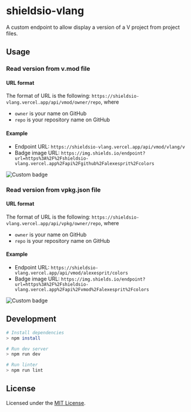 # shieldsio-vlang

A custom endpoint to allow display a version of a V project from project files.

## Usage

### Read version from v.mod file

#### URL format

The format of URL is the following: `https://shieldsio-vlang.vercel.app/api/vmod/owner/repo`, where

-   `owner` is your name on GitHub
-   `repo` is your repository name on GitHub

#### Example

-   Endpoint URL: `https://shieldsio-vlang.vercel.app/api/vmod/vlang/v`
-   Badge image URL: `https://img.shields.io/endpoint?url=https%3A%2F%2Fshieldsio-vlang.vercel.app%2Fapi%2Fgithub%2Falexesprit%2Fcolors`

![Custom badge](https://img.shields.io/endpoint?url=https%3A%2F%2Fshieldsio-vlang.vercel.app%2Fapi%2Fvmod%2Fvlang%2Fv)

### Read version from vpkg.json file

#### URL format

The format of URL is the following: `https://shieldsio-vlang.vercel.app/api/vpkg/owner/repo`, where

-   `owner` is your name on GitHub
-   `repo` is your repository name on GitHub

#### Example

-   Endpoint URL: `https://shieldsio-vlang.vercel.app/api/vmod/alexesprit/colors`
-   Badge image URL: `https://img.shields.io/endpoint?url=https%3A%2F%2Fshieldsio-vlang.vercel.app%2Fapi%2Fvmod%2Falexesprit%2Fcolors`

![Custom badge](https://img.shields.io/endpoint?url=https%3A%2F%2Fshieldsio-vlang.vercel.app%2Fapi%2Fvmod%2Falexesprit%2Fcolors)

## Development

```sh
# Install dependencies
> npm install

# Run dev server
> npm run dev

# Run linter
> npm run lint
```

## License

Licensed under the [MIT License](LICENSE.md).
